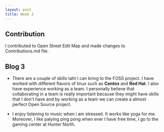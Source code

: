 ```yaml
---
layout: post
title: Week 3
---
```


## Contribution
I contributed to Open Street Edit Map and made changes to Contributions.md file.

## Blog 3

* There are a couple of skills taht I can bring to the FOSS project. I have worked with different flavors of linux such as **Centos** and **Red Hat**. I also have experience working as a team. I personally believe that collaborating in a team is really important because they might have skills that I don't have and by working as a team we can create a almost perfect Open Source project.

* I enjoy listening to music when i am stressed. It works like yoga for me. Moreover, I like palying ping pong when ever I have free time, I go to the gaming center at Hunter North. 
